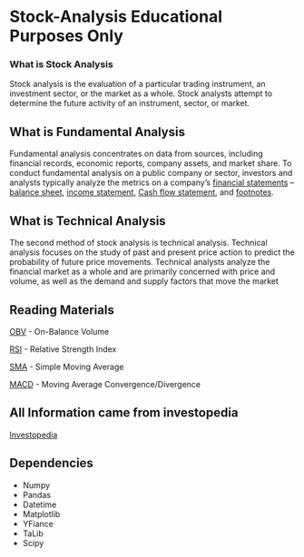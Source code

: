 # Stock-Analysis Educational Purposes Only 
### What is Stock Analysis 
Stock analysis is the evaluation of a particular trading instrument, an investment sector, or the market as a whole. Stock analysts attempt to determine the future activity of an instrument, sector, or market.

## What is Fundamental Analysis 
Fundamental analysis concentrates on data from sources, including financial records, economic reports, company assets, and market share. To conduct fundamental analysis on a public company or sector, investors and analysts typically analyze the metrics on a company’s <a href="https://www.investopedia.com/terms/f/financial-statements.asp">financial statements</a> – <a href="https://www.investopedia.com/terms/b/balancesheet.asp">balance sheet</a>, <a href="https://www.investopedia.com/terms/i/incomestatement.asp">income statement</a>, <a href="">Cash flow statement</a>, and <a href="https://www.investopedia.com/terms/f/footnote.asp"> footnotes</a>.

## What is Technical Analysis 
The second method of stock analysis is technical analysis. Technical analysis focuses on the study of past and present price action to predict the probability of future price movements. Technical analysts analyze the financial market as a whole and are primarily concerned with price and volume, as well as the demand and supply factors that move the market

## Reading Materials
<a href="https://www.investopedia.com/terms/o/onbalancevolume.asp">OBV</a> - On-Balance Volume

<a href="https://www.investopedia.com/terms/r/rsi.asp">RSI</a> - Relative Strength Index

<a href="https://www.investopedia.com/terms/s/sma.asp">SMA</a> - Simple Moving Average

<a href="https://www.investopedia.com/terms/s/sma.asp">MACD</a> - Moving Average Convergence/Divergence

## All Information came from investopedia 
<a href="https://www.investopedia.com/"> Investopedia </a>

## Dependencies
- Numpy
- Pandas
- Datetime
- Matplotlib
- YFiance
- TaLib
- Scipy
